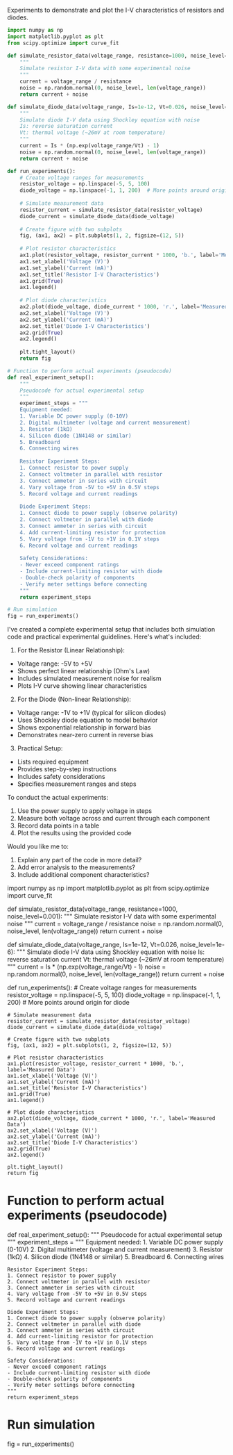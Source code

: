 Experiments to demonstrate and plot the I-V characteristics of resistors and diodes.


```python
import numpy as np
import matplotlib.pyplot as plt
from scipy.optimize import curve_fit

def simulate_resistor_data(voltage_range, resistance=1000, noise_level=0.001):
    """
    Simulate resistor I-V data with some experimental noise
    """
    current = voltage_range / resistance
    noise = np.random.normal(0, noise_level, len(voltage_range))
    return current + noise

def simulate_diode_data(voltage_range, Is=1e-12, Vt=0.026, noise_level=1e-6):
    """
    Simulate diode I-V data using Shockley equation with noise
    Is: reverse saturation current
    Vt: thermal voltage (~26mV at room temperature)
    """
    current = Is * (np.exp(voltage_range/Vt) - 1)
    noise = np.random.normal(0, noise_level, len(voltage_range))
    return current + noise

def run_experiments():
    # Create voltage ranges for measurements
    resistor_voltage = np.linspace(-5, 5, 100)
    diode_voltage = np.linspace(-1, 1, 200)  # More points around origin for diode
    
    # Simulate measurement data
    resistor_current = simulate_resistor_data(resistor_voltage)
    diode_current = simulate_diode_data(diode_voltage)
    
    # Create figure with two subplots
    fig, (ax1, ax2) = plt.subplots(1, 2, figsize=(12, 5))
    
    # Plot resistor characteristics
    ax1.plot(resistor_voltage, resistor_current * 1000, 'b.', label='Measured Data')
    ax1.set_xlabel('Voltage (V)')
    ax1.set_ylabel('Current (mA)')
    ax1.set_title('Resistor I-V Characteristics')
    ax1.grid(True)
    ax1.legend()
    
    # Plot diode characteristics
    ax2.plot(diode_voltage, diode_current * 1000, 'r.', label='Measured Data')
    ax2.set_xlabel('Voltage (V)')
    ax2.set_ylabel('Current (mA)')
    ax2.set_title('Diode I-V Characteristics')
    ax2.grid(True)
    ax2.legend()
    
    plt.tight_layout()
    return fig

# Function to perform actual experiments (pseudocode)
def real_experiment_setup():
    """
    Pseudocode for actual experimental setup
    """
    experiment_steps = """
    Equipment needed:
    1. Variable DC power supply (0-10V)
    2. Digital multimeter (voltage and current measurement)
    3. Resistor (1kΩ)
    4. Silicon diode (1N4148 or similar)
    5. Breadboard
    6. Connecting wires
    
    Resistor Experiment Steps:
    1. Connect resistor to power supply
    2. Connect voltmeter in parallel with resistor
    3. Connect ammeter in series with circuit
    4. Vary voltage from -5V to +5V in 0.5V steps
    5. Record voltage and current readings
    
    Diode Experiment Steps:
    1. Connect diode to power supply (observe polarity)
    2. Connect voltmeter in parallel with diode
    3. Connect ammeter in series with circuit
    4. Add current-limiting resistor for protection
    5. Vary voltage from -1V to +1V in 0.1V steps
    6. Record voltage and current readings
    
    Safety Considerations:
    - Never exceed component ratings
    - Include current-limiting resistor with diode
    - Double-check polarity of components
    - Verify meter settings before connecting
    """
    return experiment_steps

# Run simulation
fig = run_experiments()

```

I've created a complete experimental setup that includes both simulation code and practical experimental guidelines. Here's what's included:

1. For the Resistor (Linear Relationship):

- Voltage range: -5V to +5V
- Shows perfect linear relationship (Ohm's Law)
- Includes simulated measurement noise for realism
- Plots I-V curve showing linear characteristics

2. For the Diode (Non-linear Relationship):

- Voltage range: -1V to +1V (typical for silicon diodes)
- Uses Shockley diode equation to model behavior
- Shows exponential relationship in forward bias
- Demonstrates near-zero current in reverse bias

3. Practical Setup:

- Lists required equipment
- Provides step-by-step instructions
- Includes safety considerations
- Specifies measurement ranges and steps

To conduct the actual experiments:
1. Use the power supply to apply voltage in steps
2. Measure both voltage across and current through each component
3. Record data points in a table
4. Plot the results using the provided code

Would you like me to:
1. Explain any part of the code in more detail?
2. Add error analysis to the measurements?
3. Include additional component characteristics?

import numpy as np
import matplotlib.pyplot as plt
from scipy.optimize import curve_fit

def simulate_resistor_data(voltage_range, resistance=1000, noise_level=0.001):
    """
    Simulate resistor I-V data with some experimental noise
    """
    current = voltage_range / resistance
    noise = np.random.normal(0, noise_level, len(voltage_range))
    return current + noise

def simulate_diode_data(voltage_range, Is=1e-12, Vt=0.026, noise_level=1e-6):
    """
    Simulate diode I-V data using Shockley equation with noise
    Is: reverse saturation current
    Vt: thermal voltage (~26mV at room temperature)
    """
    current = Is * (np.exp(voltage_range/Vt) - 1)
    noise = np.random.normal(0, noise_level, len(voltage_range))
    return current + noise

def run_experiments():
    # Create voltage ranges for measurements
    resistor_voltage = np.linspace(-5, 5, 100)
    diode_voltage = np.linspace(-1, 1, 200)  # More points around origin for diode
    
    # Simulate measurement data
    resistor_current = simulate_resistor_data(resistor_voltage)
    diode_current = simulate_diode_data(diode_voltage)
    
    # Create figure with two subplots
    fig, (ax1, ax2) = plt.subplots(1, 2, figsize=(12, 5))
    
    # Plot resistor characteristics
    ax1.plot(resistor_voltage, resistor_current * 1000, 'b.', label='Measured Data')
    ax1.set_xlabel('Voltage (V)')
    ax1.set_ylabel('Current (mA)')
    ax1.set_title('Resistor I-V Characteristics')
    ax1.grid(True)
    ax1.legend()
    
    # Plot diode characteristics
    ax2.plot(diode_voltage, diode_current * 1000, 'r.', label='Measured Data')
    ax2.set_xlabel('Voltage (V)')
    ax2.set_ylabel('Current (mA)')
    ax2.set_title('Diode I-V Characteristics')
    ax2.grid(True)
    ax2.legend()
    
    plt.tight_layout()
    return fig

# Function to perform actual experiments (pseudocode)
def real_experiment_setup():
    """
    Pseudocode for actual experimental setup
    """
    experiment_steps = """
    Equipment needed:
    1. Variable DC power supply (0-10V)
    2. Digital multimeter (voltage and current measurement)
    3. Resistor (1kΩ)
    4. Silicon diode (1N4148 or similar)
    5. Breadboard
    6. Connecting wires
    
    Resistor Experiment Steps:
    1. Connect resistor to power supply
    2. Connect voltmeter in parallel with resistor
    3. Connect ammeter in series with circuit
    4. Vary voltage from -5V to +5V in 0.5V steps
    5. Record voltage and current readings
    
    Diode Experiment Steps:
    1. Connect diode to power supply (observe polarity)
    2. Connect voltmeter in parallel with diode
    3. Connect ammeter in series with circuit
    4. Add current-limiting resistor for protection
    5. Vary voltage from -1V to +1V in 0.1V steps
    6. Record voltage and current readings
    
    Safety Considerations:
    - Never exceed component ratings
    - Include current-limiting resistor with diode
    - Double-check polarity of components
    - Verify meter settings before connecting
    """
    return experiment_steps

# Run simulation
fig = run_experiments()